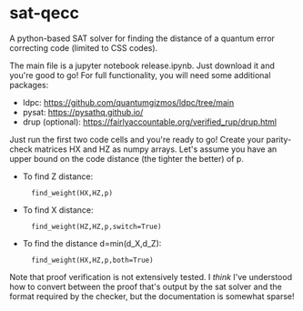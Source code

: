 # sat-qecc
A python-based SAT solver for finding the distance of a quantum error correcting code (limited to CSS codes).

The main file is a jupyter notebook release.ipynb. Just download it and you're good to go!
For full functionality, you will need some additional packages:
- ldpc: https://github.com/quantumgizmos/ldpc/tree/main
- pysat: https://pysathq.github.io/
- drup (optional): https://fairlyaccountable.org/verified_rup/drup.html

Just run the first two code cells and you're ready to go!
Create your parity-check matrices HX and HZ as numpy arrays.
Let's assume you have an upper bound on the code distance (the tighter the better) of p.
- To find Z distance:
  ```
    find_weight(HX,HZ,p)
  ```
- To find X distance:
  ```
    find_weight(HZ,HZ,p,switch=True)
  ```
- To find the distance d=min(d_X,d_Z):
  ```
    find_weight(HX,HZ,p,both=True)
  ```

Note that proof verification is not extensively tested. I *think* I've understood how to convert between the proof that's output by the sat solver and the format required by the checker, but the documentation is somewhat sparse!
